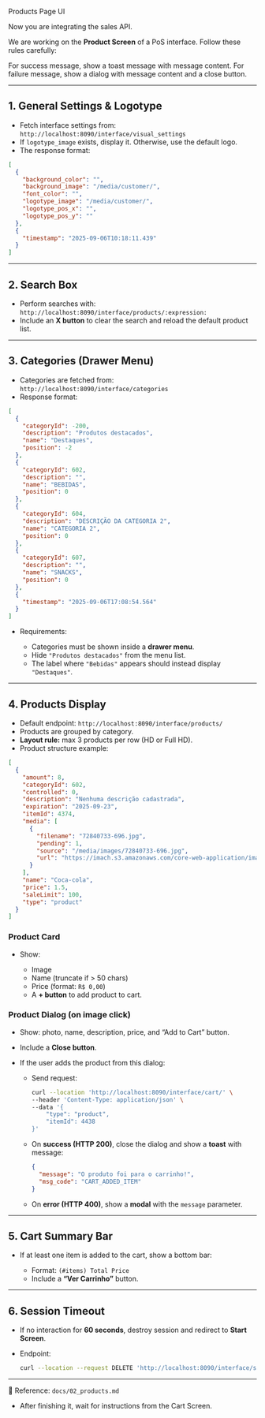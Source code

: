 Products Page UI


Now you are integrating the sales API.

We are working on the **Product Screen** of a PoS interface. Follow these rules carefully:


For success message, show a toast message with message content.
For failure message, show a dialog with message content and a close button.

---

## 1. General Settings & Logotype

* Fetch interface settings from:
  `http://localhost:8090/interface/visual_settings`
* If `logotype_image` exists, display it. Otherwise, use the default logo.
* The response format:

```json
[
  {
    "background_color": "",
    "background_image": "/media/customer/",
    "font_color": "",
    "logotype_image": "/media/customer/",
    "logotype_pos_x": "",
    "logotype_pos_y": ""
  },
  {
    "timestamp": "2025-09-06T10:18:11.439"
  }
]
```

---

## 2. Search Box

* Perform searches with:
  `http://localhost:8090/interface/products/:expression:`
* Include an **X button** to clear the search and reload the default product list.

---

## 3. Categories (Drawer Menu)

* Categories are fetched from:
  `http://localhost:8090/interface/categories`
* Response format:

```json
[
  {
    "categoryId": -200,
    "description": "Produtos destacados",
    "name": "Destaques",
    "position": -2
  },
  {
    "categoryId": 602,
    "description": "",
    "name": "BEBIDAS",
    "position": 0
  },
  {
    "categoryId": 604,
    "description": "DESCRIÇÃO DA CATEGORIA 2",
    "name": "CATEGORIA 2",
    "position": 0
  },
  {
    "categoryId": 607,
    "description": "",
    "name": "SNACKS",
    "position": 0
  },
  {
    "timestamp": "2025-09-06T17:08:54.564"
  }
]
```

* Requirements:

  * Categories must be shown inside a **drawer menu**.
  * Hide `"Produtos destacados"` from the menu list.
  * The label where `"Bebidas"` appears should instead display `"Destaques"`.

---

## 4. Products Display

* Default endpoint:
  `http://localhost:8090/interface/products/`
* Products are grouped by category.
* **Layout rule:** max 3 products per row (HD or Full HD).
* Product structure example:

```json
[
  {
    "amount": 8,
    "categoryId": 602,
    "controlled": 0,
    "description": "Nenhuma descrição cadastrada",
    "expiration": "2025-09-23",
    "itemId": 4374,
    "media": [
      {
        "filename": "72840733-696.jpg",
        "pending": 1,
        "source": "/media/images/72840733-696.jpg",
        "url": "https://imach.s3.amazonaws.com/core-web-application/images/72840733-696.jpg"
      }
    ],
    "name": "Coca-cola",
    "price": 1.5,
    "saleLimit": 100,
    "type": "product"
  }
]
```

### Product Card

* Show:

  * Image
  * Name (truncate if > 50 chars)
  * Price (format: `R$ 0,00`)
  * A **+ button** to add product to cart.

### Product Dialog (on image click)

* Show: photo, name, description, price, and “Add to Cart” button.
* Include a **Close button**.
* If the user adds the product from this dialog:

  * Send request:

    ```bash
    curl --location 'http://localhost:8090/interface/cart/' \
    --header 'Content-Type: application/json' \
    --data '{
        "type": "product",
        "itemId": 4438
    }'
    ```
  * On **success (HTTP 200)**, close the dialog and show a **toast** with message:

    ```json
    {
      "message": "O produto foi para o carrinho!",
      "msg_code": "CART_ADDED_ITEM"
    }
    ```
  * On **error (HTTP 400)**, show a **modal** with the `message` parameter.

---

## 5. Cart Summary Bar

* If at least one item is added to the cart, show a bottom bar:

  * Format: `(#items) Total Price`
  * Include a **“Ver Carrinho”** button.

---

## 6. Session Timeout

* If no interaction for **60 seconds**, destroy session and redirect to **Start Screen**.
* Endpoint:

  ```bash
  curl --location --request DELETE 'http://localhost:8090/interface/session' --data ''
  ```

---

📘 Reference: `docs/02_products.md`

* After finishing it, wait for instructions from the Cart Screen.

